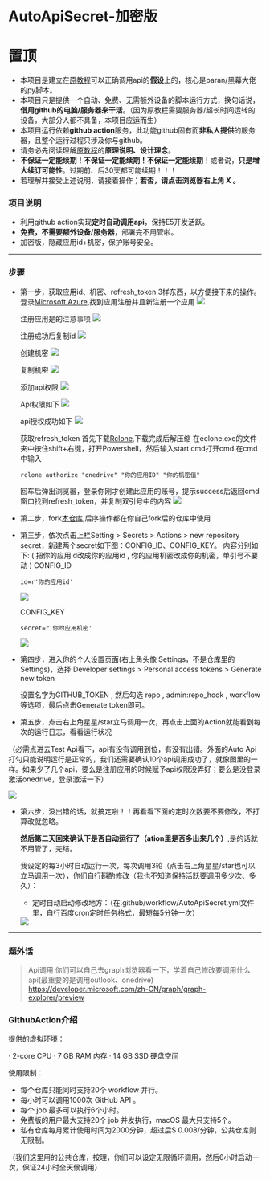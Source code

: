 # AutoApiSecret-加密版
# 置顶 #

* 本项目是建立在[原教程](https://blog.432100.xyz/index.php/archives/50/)可以正确调用api的**假设**上的，核心是paran/黑幕大佬的py脚本。
* 本项目只是提供一个自动、免费、无需额外设备的脚本运行方式，换句话说，**借用github的电脑/服务器来干活**。（因为原教程需要服务器/超长时间运转的设备，大部分人都不具备，本项目应运而生）
* 本项目运行依赖**github action**服务，此功能github固有而**非私人提供**的服务器，且整个运行过程只涉及你与github。
* 请务必先阅读理解[原教程](https://blog.432100.xyz/index.php/archives/50/)的**原理说明、设计理念**。
* **不保证一定能续期！不保证一定能续期！不保证一定能续期**！或者说，**只是增大续订可能性**。过期前、后30天都可能续期！！！
* 若理解并接受上述说明，请接着操作；**若否，请点击浏览器右上角 X 。**

### 项目说明 ###

* 利用github action实现**定时自动调用api**，保持E5开发活跃。
* **免费，不需要额外设备/服务器**，部署完不用管啦。
* 加密版，隐藏应用id+机密，保护账号安全。

--------------------------------------------------------------

### 步骤 ###

* 第一步，获取应用id、机密、refresh_token 3样东西，以方便接下来的操作。
  登录[Microsoft Azure](https://portal.azure.com/#view/Microsoft_AAD_RegisteredApps/ApplicationsListBlade),找到应用注册并且新注册一个应用
  <img src="https://github.com/Wyatt323/Ayto/blob/master/img/%E7%AC%AC%E4%B8%80%E6%AD%A5-%E6%89%BE%E5%88%B0%E5%BA%94%E7%94%A8%E6%B3%A8%E5%86%8C.png"/>
  
  注册应用是的注意事项
  <img src="https://github.com/Wyatt323/Ayto/blob/master/img/%E7%AC%AC%E4%B8%80%E6%AD%A5-%E6%B3%A8%E5%86%8C%E5%BA%94%E7%94%A8.png"/>
  
  注册成功后复制id
  <img src="https://github.com/Wyatt323/Ayto/blob/master/img/%E7%AC%AC%E4%B8%80%E6%AD%A5-%E5%A4%8D%E5%88%B6id.png"/>
  
  创建机密
  <img src="https://github.com/Wyatt323/Ayto/blob/master/img/%E7%AC%AC%E4%B8%80%E6%AD%A5-%E5%88%9B%E5%BB%BA%E6%9C%BA%E5%AF%86.png"/>
  
  复制机密
  <img src="https://github.com/Wyatt323/Ayto/blob/master/img/%E7%AC%AC%E4%B8%80%E6%AD%A5-%E5%A4%8D%E5%88%B6%E6%9C%BA%E5%AF%86%E5%80%BC.png"/>
  
  添加api权限
  <img src="https://github.com/Wyatt323/Ayto/blob/master/img/%E7%AC%AC%E4%B8%80%E6%AD%A5-%E6%B7%BB%E5%8A%A0api%E6%9D%83%E9%99%90.png"/>
  
  Api权限如下
  <img src="https://github.com/Wyatt323/Ayto/blob/master/img/%E7%AC%AC%E4%B8%80%E6%AD%A5-Api%E6%9D%83%E9%99%90.png"/>
  
  api授权成功如下
  <img src="https://github.com/Wyatt323/Ayto/blob/master/img/%E7%AC%AC%E4%B8%80%E6%AD%A5-api%E6%8E%88%E6%9D%83%E6%88%90%E5%8A%9F.png"/>
  
  获取refresh_token
  首先下载[Rclone](https://rclone.org/downloads/),下载完成后解压缩
  在eclone.exe的文件夹中按住shift+右键，打开Powershell，然后输入start cmd打开cmd
  在cmd中输入
  ```shell
  rclone authorize "onedrive" "你的应用ID" "你的机密值"
  ```
  回车后弹出浏览器，登录你刚才创建此应用的账号，提示success后返回cmd窗口找到refresh_token，并复制双引号中的内容
  <img src="https://github.com/Wyatt323/Ayto/blob/master/img/%E7%AC%AC%E4%B8%80%E6%AD%A5-%E8%8E%B7%E5%8F%96refresh_token.png"/>
  
  
* 第二步，fork[本仓库](https://github.com/Wyatt323/E5AutoApi),后序操作都在你自己fork后的仓库中使用

* 第三步，依次点击上栏Setting > Secrets > Actions > new repository secret，新建两个secret如下图：CONFIG_ID、CONFIG_KEY。
  内容分别如下: ( 把你的应用id改成你的应用id , 你的应用机密改成你的机密，单引号不要动 )
  CONFIG_ID
  ```shell
  id=r'你的应用id'
  ```
  <img src="https://github.com/Wyatt323/E5AutoApi/blob/master/img/%E7%AC%AC%E4%B8%89%E6%AD%A5-%E5%88%9B%E5%BB%BAsecret1.png"/>

  CONFIG_KEY
  ```shell
  secret=r'你的应用机密'
  ```
  <img src="https://github.com/Wyatt323/E5AutoApi/blob/master/img/%E7%AC%AC%E4%B8%89%E6%AD%A5-%E5%88%9B%E5%BB%BAsecret2.png"/>

* 第四步，进入你的个人设置页面(右上角头像 Settings，不是仓库里的 Settings)，选择 Developer settings > Personal access tokens > Generate new token
  
  设置名字为GITHUB_TOKEN , 然后勾选 repo , admin:repo_hook , workflow 等选项，最后点击Generate token即可。 

* 第五步，点击右上角星星/star立马调用一次，再点击上面的Action就能看到每次的运行日志，看看运行状况

（必需点进去Test Api看下，api有没有调用到位，有没有出错。外面的Auto Api打勾只能说明运行是正常的，我们还需要确认10个api调用成功了，就像图里的一样。如果少了几个api，要么是注册应用的时候赋予api权限没弄好；要么是没登录激活onedrive，登录激活一下）

  <img src="https://github.com/Wyatt323/E5AutoApi/blob/master/img/action%E6%88%90%E5%8A%9F.png"/>

* 第六步，没出错的话，就搞定啦！！再看看下面的定时次数要不要修改，不打算改就忽略。

  **然后第二天回来确认下是否自动运行了（ation里是否多出来几个）**,是的话就不用管了，完结。

  我设定的每3小时自动运行一次，每次调用3轮（点击右上角星星/star也可以立马调用一次），你们自行斟酌修改（我也不知道保持活跃要调用多少次、多久）：

  * 定时自动启动修改地方：（在.github/workflow/AutoApiSecret.yml文件里，自行百度cron定时任务格式，最短每5分钟一次）

  <img src="https://github.com/Wyatt323/E5AutoApi/blob/master/img/%E4%BF%AE%E6%94%B9%E5%AE%9A%E6%97%B6.png"/>

------------------------------------------------------------

### 题外话 ###

> Api调用
>   你们可以自己去graph浏览器看一下，学着自己修改要调用什么api(最重要的是调用outlook、onedrive)
>   https://developer.microsoft.com/zh-CN/graph/graph-explorer/preview

### GithubAction介绍 ###

提供的虚拟环境：

· 2-core CPU
· 7 GB RAM 内存
· 14 GB SSD 硬盘空间

使用限制：

* 每个仓库只能同时支持20个 workflow 并行。
* 每小时可以调用1000次 GitHub API 。
* 每个 job 最多可以执行6个小时。
* 免费版的用户最大支持20个 job 并发执行，macOS 最大只支持5个。
* 私有仓库每月累计使用时间为2000分钟，超过后$ 0.008/分钟，公共仓库则无限制。

（我们这里用的公共仓库，按理，你们可以设定无限循环调用，然后6小时启动一次，保证24小时全天候调用）

